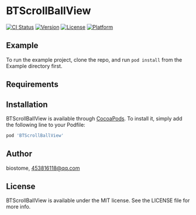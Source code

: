 # BTScrollBallView

[![CI Status](https://img.shields.io/travis/biostome/BTScrollBallView.svg?style=flat)](https://travis-ci.org/biostome/BTScrollBallView)
[![Version](https://img.shields.io/cocoapods/v/BTScrollBallView.svg?style=flat)](https://cocoapods.org/pods/BTScrollBallView)
[![License](https://img.shields.io/cocoapods/l/BTScrollBallView.svg?style=flat)](https://cocoapods.org/pods/BTScrollBallView)
[![Platform](https://img.shields.io/cocoapods/p/BTScrollBallView.svg?style=flat)](https://cocoapods.org/pods/BTScrollBallView)

## Example

To run the example project, clone the repo, and run `pod install` from the Example directory first.

## Requirements

## Installation

BTScrollBallView is available through [CocoaPods](https://cocoapods.org). To install
it, simply add the following line to your Podfile:

```ruby
pod 'BTScrollBallView'
```

## Author

biostome, 453816118@qq.com

## License

BTScrollBallView is available under the MIT license. See the LICENSE file for more info.
